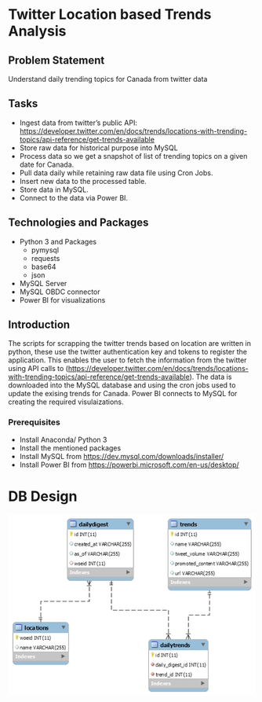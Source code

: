 # Twitter Location based Trends Analysis
## Problem Statement
Understand daily trending topics for Canada from twitter data 

## Tasks
- Ingest data from twitter’s public API: https://developer.twitter.com/en/docs/trends/locations-with-trending-topics/api-reference/get-trends-available
- Store raw data for historical purpose into MySQL
- Process data so we get a snapshot of list of trending topics on a given date for Canada.
- Pull data daily while retaining raw data file using Cron Jobs.
- Insert new data to the processed table.
- Store data in MySQL.
- Connect to the data via Power BI.

## Technologies and Packages
- Python 3 and Packages
    - pymysql
    - requests
    - base64
    - json
- MySQL Server
- MySQL OBDC connector
- Power BI for visualizations

## Introduction

The scripts for scrapping the twitter trends based on location are written in python, these use the twitter authentication key and tokens to register the application. This enables the user to fetch the information from the twitter using API calls to (https://developer.twitter.com/en/docs/trends/locations-with-trending-topics/api-reference/get-trends-available). The data is downloaded into the MySQL database and using the cron jobs used to update the exising trends for Canada. Power BI connects to MySQL for creating the required visulaizations. 

### Prerequisites

- Install Anaconda/ Python 3
- Install the mentioned packages
- Install MySQL from https://dev.mysql.com/downloads/installer/
- Install Power BI from https://powerbi.microsoft.com/en-us/desktop/

# DB Design 

![DB Design](DbDesign.png)


